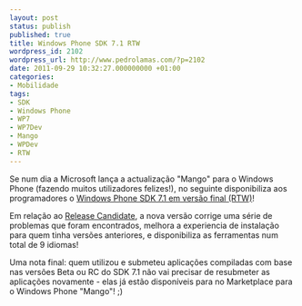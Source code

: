 ```yaml
---
layout: post
status: publish
published: true
title: Windows Phone SDK 7.1 RTW
wordpress_id: 2102
wordpress_url: http://www.pedrolamas.com/?p=2102
date: 2011-09-29 10:32:27.000000000 +01:00
categories:
- Mobilidade
tags:
- SDK
- Windows Phone
- WP7
- WP7Dev
- Mango
- WPDev
- RTW
---
```

Se num dia a Microsoft lança a actualização "Mango" para o Windows Phone (fazendo muitos utilizadores felizes!), no seguinte disponibiliza aos programadores o [Windows Phone SDK 7.1 em versão final (RTW)](http://www.microsoft.com/download/en/details.aspx?displaylang=en&id=27570)!

Em relação ao [Release Candidate](2011/08/23/windows-phone-sdk-7-1-rc/), a nova versão corrige uma série de problemas que foram encontrados, melhora a experiencia de instalação para quem tinha versões anteriores, e disponibiliza as ferramentas num total de 9 idiomas!

Uma nota final: quem utilizou e submeteu aplicações compiladas com base nas versões Beta ou RC do SDK 7.1 não vai precisar de resubmeter as aplicações novamente - elas já estão disponíveis para no Marketplace para o Windows Phone "Mango"! ;)
